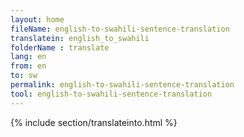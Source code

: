```yaml
---
layout: home
fileName: english-to-swahili-sentence-translation
translatein: english_to_swahili
folderName : translate
lang: en
from: en
to: sw
permalink: english-to-swahili-sentence-translation
tool: english-to-swahili-sentence-translation
---
```

{% include section/translateinto.html %}